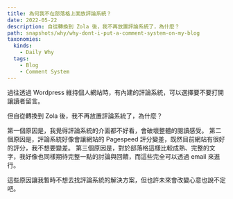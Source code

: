 ```yaml
---
title: 為何我不在部落格上面放評論系統？
date: 2022-05-22
description: 自從轉換到 Zola 後，我不再放置評論系統了，為什麼？
path: snapshots/why/why-dont-i-put-a-comment-system-on-my-blog
taxonomies:
  kinds: 
    - Daily Why
  tags: 
    - Blog
    - Comment System
---
```


過往透過 Wordpress 維持個人網站時，有內建的評論系統，可以選擇要不要打開讓讀者留言。

但自從轉換到 Zola 後，我不再放置評論系統了，為什麼？

第一個原因是，我覺得評論系統的介面都不好看，會破壞整體的閱讀感受。
第二個原因是，評論系統好像會讓網站的 Pagespeed 評分變差，既然目前網站有很好的評分，我不想要變差。
第三個原因是，對於部落格這樣比較成熟、完整的文字，我好像也同樣期待完整一點的討論與回饋，而這些完全可以透過 email 來進行。

這些原因讓我暫時不想去找評論系統的解決方案，但也許未來會改變心意也說不定吧。